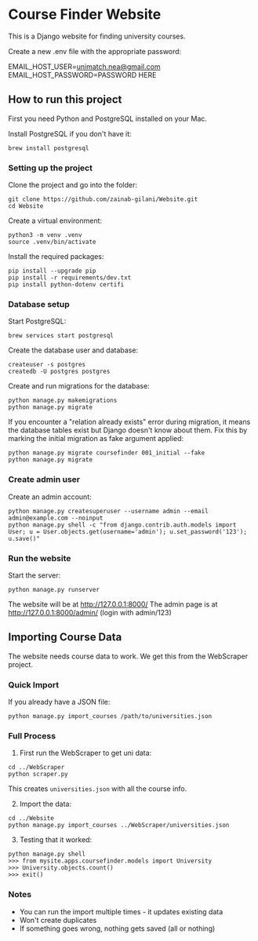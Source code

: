 # Course Finder Website

This is a Django website for finding university courses.

Create a new .env file with the appropriate password:

EMAIL_HOST_USER=unimatch.nea@gmail.com
EMAIL_HOST_PASSWORD=PASSWORD HERE

## How to run this project

First you need Python and PostgreSQL installed on your Mac.

Install PostgreSQL if you don't have it:
```
brew install postgresql
```

### Setting up the project

Clone the project and go into the folder:
```
git clone https://github.com/zainab-gilani/Website.git
cd Website
```

Create a virtual environment:
```
python3 -m venv .venv
source .venv/bin/activate
```

Install the required packages:
```
pip install --upgrade pip
pip install -r requirements/dev.txt
pip install python-dotenv certifi
```

### Database setup

Start PostgreSQL:
```
brew services start postgresql
```

Create the database user and database:
```
createuser -s postgres
createdb -U postgres postgres
```

Create and run migrations for the database:
```
python manage.py makemigrations
python manage.py migrate
```

If you encounter a "relation already exists" error during migration, 
it means the database tables exist but Django doesn't know about them. 
Fix this by marking the initial migration as fake argument applied:
```
python manage.py migrate coursefinder 001_initial --fake
python manage.py migrate
```

### Create admin user

Create an admin account:
```
python manage.py createsuperuser --username admin --email admin@example.com --noinput
python manage.py shell -c "from django.contrib.auth.models import User; u = User.objects.get(username='admin'); u.set_password('123'); u.save()"
```

### Run the website

Start the server:
```
python manage.py runserver
```

The website will be at http://127.0.0.1:8000/
The admin page is at http://127.0.0.1:8000/admin/ (login with admin/123)

## Importing Course Data

The website needs course data to work. We get this from the WebScraper project.

### Quick Import

If you already have a JSON file:
```
python manage.py import_courses /path/to/universities.json
```

### Full Process

1. First run the WebScraper to get uni data:
```
cd ../WebScraper
python scraper.py
```
This creates `universities.json` with all the course info.

2. Import the data:
```
cd ../Website  
python manage.py import_courses ../WebScraper/universities.json
```

3. Testing that it worked:
```
python manage.py shell
>>> from mysite.apps.coursefinder.models import University
>>> University.objects.count()
>>> exit()
```

### Notes
- You can run the import multiple times - it updates existing data
- Won't create duplicates
- If something goes wrong, nothing gets saved (all or nothing)